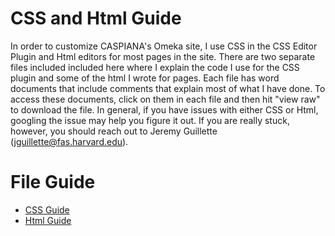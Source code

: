 # CSS and Html Guide
In order to customize CASPIANA's Omeka site, I use CSS in the CSS Editor Plugin and Html editors for most pages in the site. There are two separate files included  included here where I explain the code I use for the CSS plugin and some of the html I wrote for pages. Each file has word documents that include comments that explain most of what I have done. To access these documents, click on them in each file and then hit "view raw" to download the file. In general, if you have issues with either CSS or Html, googling the issue may help you figure it out. If you are really stuck, however, you should reach out to Jeremy Guillette (jguillette@fas.harvard.edu). 

# File Guide
- [CSS Guide](https://github.com/CianStryker/Caspiana_Guide/tree/main/Omeka%20Website%20Guide/CSS%20and%20Html%20Guide/CSS%20Guide)
- [Html Guide](https://github.com/CianStryker/Caspiana_Guide/tree/main/Omeka%20Website%20Guide/CSS%20and%20Html%20Guide/Html%20Guide)
